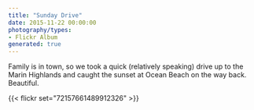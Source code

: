 ```yaml
---
title: "Sunday Drive"
date: 2015-11-22 00:00:00
photography/types:
- Flickr Album
generated: true
---
```

Family is in town, so we took a quick (relatively speaking) drive up to the Marin Highlands and caught the sunset at Ocean Beach on the way back. Beautiful.

{{< flickr set="72157661489912326" >}}
